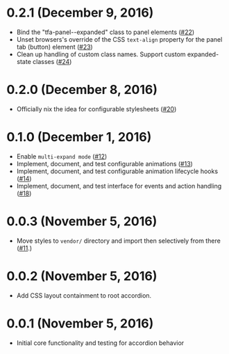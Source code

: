 # 0.2.1 (December 9, 2016)

- Bind the "tfa-panel--expanded" class to panel elements ([#22](https://github.com/Ticketfly/ember-ticketfly-accordion/pull/22]))
- Unset browsers's override of the CSS `text-align` property 
  for the panel tab (button) element ([#23](https://github.com/Ticketfly/ember-ticketfly-accordion/pull/23]))
- Clean up handling of custom class names. Support custom expanded-state classes ([#24](https://github.com/Ticketfly/ember-ticketfly-accordion/pull/24]))


# 0.2.0 (December 8, 2016)

- Officially nix the idea for configurable stylesheets ([#20](https://github.com/Ticketfly/ember-ticketfly-accordion/pull/20]))


# 0.1.0 (December 1, 2016)

- Enable `multi-expand mode` ([#12](https://github.com/Ticketfly/ember-ticketfly-accordion/pull/12))
- Implement, document, and test configurable animations ([#13](https://github.com/Ticketfly/ember-ticketfly-accordion/pull/13))
- Implement, document, and test configurable animation lifecycle hooks ([#14](https://github.com/Ticketfly/ember-ticketfly-accordion/pull/14))
- Implement, document, and test interface for events and action handling ([#18](https://github.com/Ticketfly/ember-ticketfly-accordion/pull/18))


# 0.0.3 (November 5, 2016)

- Move styles to `vendor/` directory and import then
selectively from there ([#11](https://github.com/Ticketfly/ember-ticketfly-accordion/pull/11).)


# 0.0.2 (November 5, 2016)

- Add CSS layout containment to root accordion. 


# 0.0.1 (November 5, 2016)

- Initial core functionality and testing for accordion behavior
